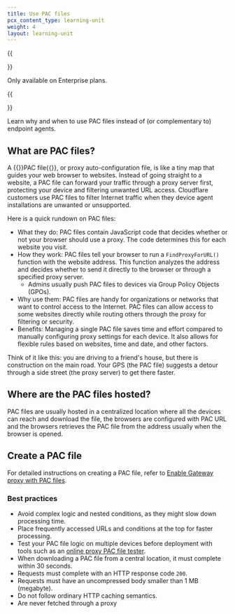 ```yaml
---
title: Use PAC files
pcx_content_type: learning-unit
weight: 4
layout: learning-unit
---
```


{{<Aside type="note">}}

Only available on Enterprise plans.

{{</Aside>}}

Learn why and when to use PAC files instead of (or complementary to) endpoint agents.

## What are PAC files?

A {{<glossary-tooltip term_id="PAC file">}}PAC file{{</glossary-tooltip>}}, or proxy auto-configuration file, is like a tiny map that guides your web browser to websites. Instead of going straight to a website, a PAC file can forward your traffic through a proxy server first, protecting your device and filtering unwanted URL access. Cloudflare customers use PAC files to filter Internet traffic when they device agent installations are unwanted or unsupported.

Here is a quick rundown on PAC files:

- What they do: PAC files contain JavaScript code that decides whether or not your browser should use a proxy. The code determines this for each website you visit.
- How they work: PAC files tell your browser to run a `FindProxyForURL()` function with the website address. This function analyzes the address and decides whether to send it directly to the browser or through a specified proxy server.
  - Admins usually push PAC files to devices via Group Policy Objects (GPOs).
- Why use them: PAC files are handy for organizations or networks that want to control access to the Internet. PAC files can allow access to some websites directly while routing others through the proxy for filtering or security.
- Benefits: Managing a single PAC file saves time and effort compared to manually configuring proxy settings for each device. It also allows for flexible rules based on websites, time and date, and other factors.

Think of it like this: you are driving to a friend's house, but there is construction on the main road. Your GPS (the PAC file) suggests a detour through a side street (the proxy server) to get there faster.

## Where are the PAC files hosted?

PAC files are usually hosted in a centralized location where all the devices can reach and download the file, the browsers are configured with PAC URL and the browsers retrieves the PAC file from the address usually when the browser is opened.

## Create a PAC file

For detailed instructions on creating a PAC file, refer to [Enable Gateway proxy with PAC files](/cloudflare-one/connections/connect-devices/agentless/pac-files/).

### Best practices

- Avoid complex logic and nested conditions, as they might slow down processing time.
- Place frequently accessed URLs and conditions at the top for faster processing.
- Test your PAC file logic on multiple devices before deployment with tools such as an [online proxy PAC file tester](https://thorsen.pm/proxyforurl).
- When downloading a PAC file from a central location, it must complete within 30 seconds.
- Requests must complete with an HTTP response code `200`.
- Requests must have an uncompressed body smaller than 1 MB (megabyte).
- Do not follow ordinary HTTP caching semantics.
- Are never fetched through a proxy
